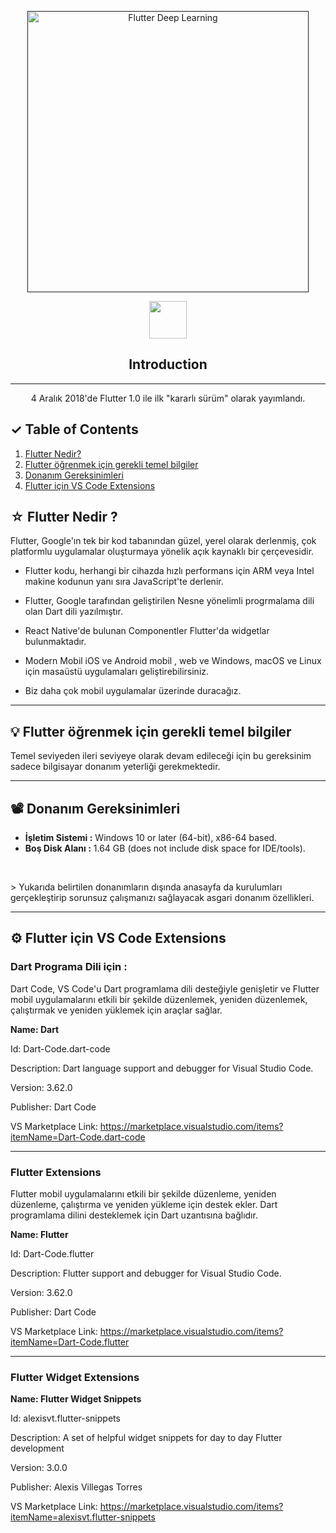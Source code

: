 <p align="center">
  <a href="" rel="noopener">
 <img src="https://images.pexels.com/photos/586056/pexels-photo-586056.jpeg?auto=compress&cs=tinysrgb&w=1260&h=750&dpr=1" alt="Flutter Deep Learning" height="450"  ></a>
</p>

<div align="center">
<img src="https://storage.googleapis.com/cms-storage-bucket/ec64036b4eacc9f3fd73.svg" height="60">

## Introduction
</div>

---

<p align="center"> 4 Aralık 2018'de Flutter 1.0 ile ilk "kararlı sürüm" olarak yayımlandı. 
    <br> 
</p>

## ✓ Table of Contents

1. [Flutter Nedir?](#what_is_flutter)
2. [Flutter öğrenmek için gerekli temel bilgiler](#preq)
3. [Donanım Gereksinimleri](#limitations)
4. [Flutter için VS Code Extensions](#VSCodeExtensionsforFlutter)

## ☆ Flutter Nedir **?**  <a name = "what_is_flutter"></a>

Flutter, Google'ın tek bir kod tabanından güzel, yerel olarak derlenmiş, çok platformlu uygulamalar oluşturmaya yönelik açık kaynaklı bir çerçevesidir.

- Flutter kodu, herhangi bir cihazda hızlı performans için ARM veya Intel makine kodunun yanı sıra JavaScript'te derlenir.

- Flutter, Google tarafından geliştirilen Nesne yönelimli progrmalama dili olan Dart dili yazılmıştır.

- React Native'de bulunan Componentler Flutter'da widgetlar bulunmaktadır.

- Modern Mobil iOS ve Android mobil , web ve Windows, macOS ve Linux için masaüstü uygulamaları geliştirebilirsiniz.
- Biz daha çok mobil uygulamalar üzerinde duracağız.

---

## 💡 Flutter öğrenmek için gerekli temel bilgiler <a name = "preq"></a>

Temel seviyeden ileri seviyeye olarak devam edileceği için bu gereksinim sadece bilgisayar donanım yeterliği gerekmektedir.

---

## 📽️ Donanım Gereksinimleri <a name = "limitations"></a>

- **İşletim Sistemi :** Windows 10 or later (64-bit), x86-64 based.
- **Boş Disk Alanı :** 1.64 GB (does not include disk space for IDE/tools).
<br>
<p>> Yukarıda belirtilen donanımların dışında anasayfa da kurulumları gerçekleştirip sorunsuz çalışmanızı sağlayacak asgari donanım özellikleri.</p>

---

## ⚙️ Flutter için VS Code Extensions <a name = "VSCodeExtensionsforFlutter"></a>

### Dart Programa Dili için :
Dart Code, VS Code'u Dart programlama dili desteğiyle genişletir ve Flutter mobil uygulamalarını etkili bir şekilde düzenlemek, yeniden düzenlemek, çalıştırmak ve yeniden yüklemek için araçlar sağlar.

**Name: Dart**

Id: Dart-Code.dart-code

Description: Dart language support and debugger for Visual Studio Code.

Version: 3.62.0

Publisher: Dart Code

VS Marketplace Link: https://marketplace.visualstudio.com/items?itemName=Dart-Code.dart-code

---
### Flutter Extensions

Flutter mobil uygulamalarını etkili bir şekilde düzenleme, yeniden düzenleme, çalıştırma ve yeniden yükleme için destek ekler. Dart programlama dilini desteklemek için Dart uzantısına bağlıdır.

**Name: Flutter**

Id: Dart-Code.flutter

Description: Flutter support and debugger for Visual Studio Code.

Version: 3.62.0

Publisher: Dart Code

VS Marketplace Link: https://marketplace.visualstudio.com/items?itemName=Dart-Code.flutter

---
### Flutter Widget Extensions
**Name: Flutter Widget Snippets**

Id: alexisvt.flutter-snippets

Description: A set of helpful widget snippets for day to day Flutter development

Version: 3.0.0

Publisher: Alexis Villegas Torres

VS Marketplace Link: https://marketplace.visualstudio.com/items?itemName=alexisvt.flutter-snippets


